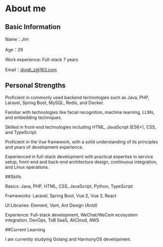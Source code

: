 # About me

## Basic Information

Name：Jim

Age：29

Work experience: Full-stack 7 years

Email：<dividi_z@163.com>

## Personal Strengths

Proficient in commonly used backend technologies such as Java, PHP, Laravel, Spring Boot, MySQL, Redis, and Docker.

Familiar with technologies like facial recognition, machine learning, LLMs, and embedding techniques.

Skilled in front-end technologies including HTML, JavaScript (ES6+), CSS, and TypeScript.

Proficient in the Vue framework, with a solid understanding of its principles and years of development experience.

Experienced in full-stack development with practical expertise in service setup, front-end and back-end architecture design, continuous integration, and Linux operations.

##Skills

Basics: Java, PHP, HTML, CSS, JavaScript, Python, TypeScript

Frameworks: Laravel, Spring Boot, Vue 2, Vue 3, React

UI Libraries: Element, Vant, Ant Design (Antd)

Experience: Full-stack development, WeChat/WeCom ecosystem integration, DevOps, ToB SaaS, AliCloud, AWS

##Current Learning

I am currently studying Golang and HarmonyOS development.
